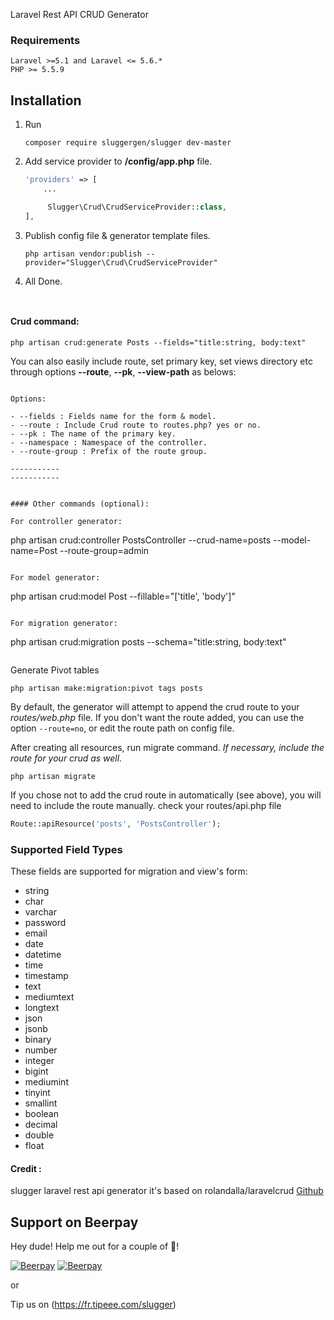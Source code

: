 
Laravel Rest API CRUD Generator

### Requirements
    Laravel >=5.1 and Laravel <= 5.6.*
    PHP >= 5.5.9

## Installation

1. Run
    ```
    composer require sluggergen/slugger dev-master
    ```

2. Add service provider to **/config/app.php** file.
    ```php
    'providers' => [
        ...

         Slugger\Crud\CrudServiceProvider::class,
    ],
    ```
  

3. Publish config file & generator template files.
    ```
    php artisan vendor:publish --provider="Slugger\Crud\CrudServiceProvider"
    ```
4. All Done.
    ```
    ```

    ```

#### Crud command:

```
php artisan crud:generate Posts --fields="title:string, body:text"
```

You can also easily include route, set primary key, set views directory etc through options **--route**, **--pk**, **--view-path** as belows:

```

Options:

- --fields : Fields name for the form & model.
- --route : Include Crud route to routes.php? yes or no.
- --pk : The name of the primary key.
- --namespace : Namespace of the controller.
- --route-group : Prefix of the route group.

-----------
-----------


#### Other commands (optional):

For controller generator:

```
php artisan crud:controller PostsController --crud-name=posts --model-name=Post  --route-group=admin
```

For model generator:

```
php artisan crud:model Post --fillable="['title', 'body']"
```

For migration generator:

```
php artisan crud:migration posts --schema="title:string, body:text"
```

```
Generate Pivot tables

```
php artisan make:migration:pivot tags posts
```

By default, the generator will attempt to append the crud route to your *routes/web.php* file. If you don't want the route added, you can use the option ```--route=no```, or edit the route path on config file.

After creating all resources, run migrate command. *If necessary, include the route for your crud as well.*

```
php artisan migrate
```

If you chose not to add the crud route in automatically (see above), you will need to include the route manually.
check your routes/api.php file
```php
Route::apiResource('posts', 'PostsController');
```

### Supported Field Types

These fields are supported for migration and view's form:

* string
* char
* varchar
* password
* email
* date
* datetime
* time
* timestamp
* text
* mediumtext
* longtext
* json
* jsonb
* binary
* number
* integer
* bigint
* mediumint
* tinyint
* smallint
* boolean
* decimal
* double
* float



#### Credit : 

slugger laravel rest api generator it's based on rolandalla/laravelcrud [Github](https://github.com/rolandalla/laravelcrud)

## Support on Beerpay
Hey dude! Help me out for a couple of :beers:!

[![Beerpay](https://beerpay.io/sluggergen/slugger/badge.svg?style=beer-square)](https://beerpay.io/sluggergen/slugger)  [![Beerpay](https://beerpay.io/sluggergen/slugger/make-wish.svg?style=flat-square)](https://beerpay.io/sluggergen/slugger?focus=wish)


or 


Tip us on  (https://fr.tipeee.com/slugger)
